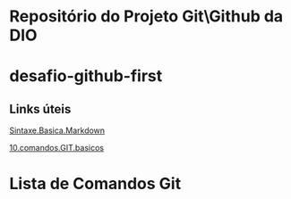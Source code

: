 # Repositório  do Projeto Git\Github da DIO
# desafio-github-first


## Links úteis 
[Sintaxe.Basica.Markdown](https://www.markdownguide.org/cheat-sheet/)

[10.comandos.GIT.basicos](https://blog.geekhunter.com.br/comandos-git-mais-utilizados/)

# Lista de Comandos Git



